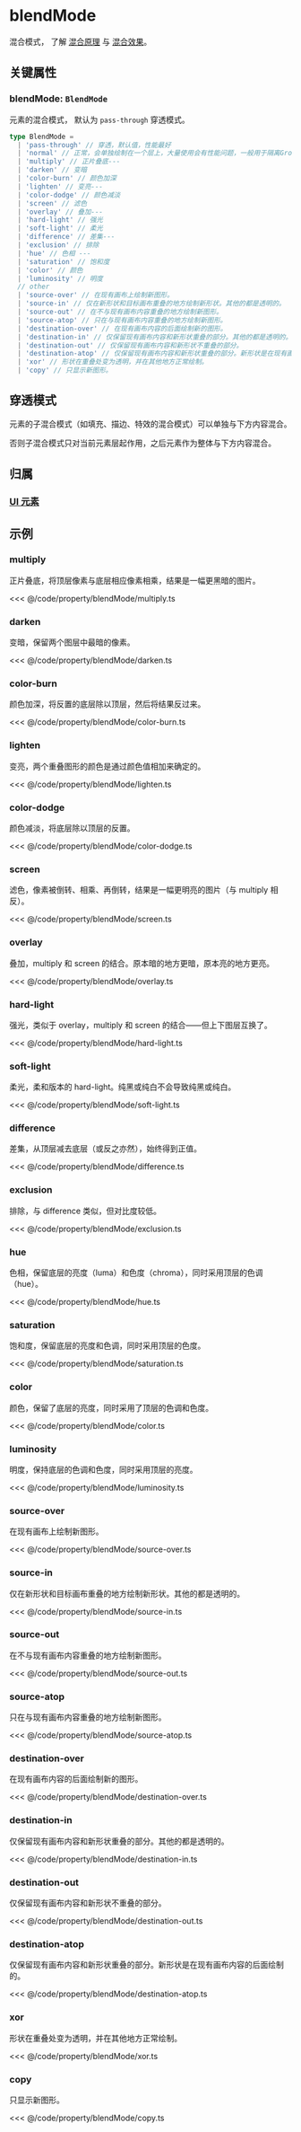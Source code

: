 <script setup>
import Case from '/component/Case.vue'
</script>

# blendMode

混合模式， 了解 [混合原理](https://developer.mozilla.org/zh-CN/docs/Web/API/CanvasRenderingContext2D/globalCompositeOperation) 与 [混合效果](https://developer.mozilla.org/en-US/docs/Web/CSS/mix-blend-mode)。

<case name="BlendMode" index=1 count=6 editor=false></case>

## 关键属性

### blendMode: `BlendMode`

元素的混合模式， 默认为 `pass-through` 穿透模式。

```ts
type BlendMode =
  | 'pass-through' // 穿透，默认值，性能最好
  | 'normal' // 正常，会单独绘制在一个层上，大量使用会有性能问题，一般用于隔离Group内的混合样式，防止影响Group外的元素
  | 'multiply' // 正片叠底---
  | 'darken' // 变暗
  | 'color-burn' // 颜色加深
  | 'lighten' // 变亮---
  | 'color-dodge' // 颜色减淡
  | 'screen' // 滤色
  | 'overlay' // 叠加---
  | 'hard-light' // 强光
  | 'soft-light' // 柔光
  | 'difference' // 差集---
  | 'exclusion' // 排除
  | 'hue' // 色相 ---
  | 'saturation' // 饱和度
  | 'color' // 颜色
  | 'luminosity' // 明度
  // other
  | 'source-over' // 在现有画布上绘制新图形。
  | 'source-in' // 仅在新形状和目标画布重叠的地方绘制新形状。其他的都是透明的。
  | 'source-out' // 在不与现有画布内容重叠的地方绘制新图形。
  | 'source-atop' // 只在与现有画布内容重叠的地方绘制新图形。
  | 'destination-over' // 在现有画布内容的后面绘制新的图形。
  | 'destination-in' // 仅保留现有画布内容和新形状重叠的部分。其他的都是透明的。
  | 'destination-out' // 仅保留现有画布内容和新形状不重叠的部分。
  | 'destination-atop' // 仅保留现有画布内容和新形状重叠的部分。新形状是在现有画布内容的后面绘制的。
  | 'xor' // 形状在重叠处变为透明，并在其他地方正常绘制。
  | 'copy' // 只显示新图形。
```

## 穿透模式

元素的子混合模式（如填充、描边、特效的混合模式）可以单独与下方内容混合。

否则子混合模式只对当前元素层起作用，之后元素作为整体与下方内容混合。

## 归属

### [UI 元素](/reference/display/UI.md)

## 示例

<case name="BlendMode" index=2 editor=false></case>

### multiply

正片叠底，将顶层像素与底层相应像素相乘，结果是一幅更黑暗的图片。

<<< @/code/property/blendMode/multiply.ts

<case name="BlendMode" index=3 editor=false></case>

### darken

变暗，保留两个图层中最暗的像素。

<<< @/code/property/blendMode/darken.ts

<case name="BlendMode" index=4 editor=false></case>

### color-burn

颜色加深，将反置的底层除以顶层，然后将结果反过来。

<<< @/code/property/blendMode/color-burn.ts

<case name="BlendMode" index=5 editor=false></case>

### lighten

变亮，两个重叠图形的颜色是通过颜色值相加来确定的。

<<< @/code/property/blendMode/lighten.ts

<case name="BlendMode" index=6 editor=false></case>

### color-dodge

颜色减淡，将底层除以顶层的反置。

<<< @/code/property/blendMode/color-dodge.ts

<case name="BlendMode" index=7 editor=false></case>

### screen

滤色，像素被倒转、相乘、再倒转，结果是一幅更明亮的图片（与 multiply 相反）。

<<< @/code/property/blendMode/screen.ts

<case name="BlendMode" index=8 editor=false></case>

### overlay

叠加，multiply 和 screen 的结合。原本暗的地方更暗，原本亮的地方更亮。

<<< @/code/property/blendMode/overlay.ts

<case name="BlendMode" index=9 editor=false></case>

### hard-light

强光，类似于 overlay，multiply 和 screen 的结合——但上下图层互换了。

<<< @/code/property/blendMode/hard-light.ts

<case name="BlendMode" index=10 editor=false></case>

### soft-light

柔光，柔和版本的 hard-light。纯黑或纯白不会导致纯黑或纯白。

<<< @/code/property/blendMode/soft-light.ts

<case name="BlendMode" index=11 editor=false></case>

### difference

差集，从顶层减去底层（或反之亦然），始终得到正值。

<<< @/code/property/blendMode/difference.ts

<case name="BlendMode" index=12 editor=false></case>

### exclusion

排除，与 difference 类似，但对比度较低。

<<< @/code/property/blendMode/exclusion.ts

<case name="BlendMode" index=13 editor=false></case>

### hue

色相，保留底层的亮度（luma）和色度（chroma），同时采用顶层的色调（hue）。

<<< @/code/property/blendMode/hue.ts

<case name="BlendMode" index=14 editor=false></case>

### saturation

饱和度，保留底层的亮度和色调，同时采用顶层的色度。

<<< @/code/property/blendMode/saturation.ts

<case name="BlendMode" index=15 editor=false></case>

### color

颜色，保留了底层的亮度，同时采用了顶层的色调和色度。

<<< @/code/property/blendMode/color.ts

<case name="BlendMode" index=16 editor=false></case>

### luminosity

明度，保持底层的色调和色度，同时采用顶层的亮度。

<<< @/code/property/blendMode/luminosity.ts

<case name="BlendMode" index=17 editor=false></case>

### source-over

在现有画布上绘制新图形。

<<< @/code/property/blendMode/source-over.ts

<case name="BlendMode" index=18 editor=false></case>

### source-in

仅在新形状和目标画布重叠的地方绘制新形状。其他的都是透明的。

<<< @/code/property/blendMode/source-in.ts

<case name="BlendMode" index=19 editor=false></case>

### source-out

在不与现有画布内容重叠的地方绘制新图形。

<<< @/code/property/blendMode/source-out.ts

<case name="BlendMode" index=20 editor=false></case>

### source-atop

只在与现有画布内容重叠的地方绘制新图形。

<<< @/code/property/blendMode/source-atop.ts

<case name="BlendMode" index=21 editor=false></case>

### destination-over

在现有画布内容的后面绘制新的图形。

<<< @/code/property/blendMode/destination-over.ts

<case name="BlendMode" index=22 editor=false></case>

### destination-in

仅保留现有画布内容和新形状重叠的部分。其他的都是透明的。

<<< @/code/property/blendMode/destination-in.ts

<case name="BlendMode" index=23 editor=false></case>

### destination-out

仅保留现有画布内容和新形状不重叠的部分。

<<< @/code/property/blendMode/destination-out.ts

<case name="BlendMode" index=24 editor=false></case>

### destination-atop

仅保留现有画布内容和新形状重叠的部分。新形状是在现有画布内容的后面绘制的。

<<< @/code/property/blendMode/destination-atop.ts

<case name="BlendMode" index=25 editor=false></case>

### xor

形状在重叠处变为透明，并在其他地方正常绘制。

<<< @/code/property/blendMode/xor.ts

<case name="BlendMode" index=26 editor=false></case>

### copy

只显示新图形。

<<< @/code/property/blendMode/copy.ts
